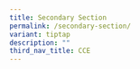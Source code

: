 ```yaml
---
title: Secondary Section
permalink: /secondary-section/
variant: tiptap
description: ""
third_nav_title: CCE
---
```

